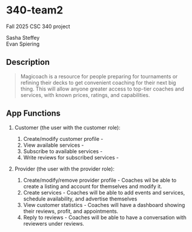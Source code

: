 # 340-team2
Fall 2025 CSC 340 project

Sasha Steffey  
Evan Spiering

## Description 
> Magicoach is a resource for people preparing for tournaments or refining their decks to get convenient coaching for their next big thing.
> This will allow anyone greater access to top-tier coaches and services, with known prices, ratings, and capabilities.

## App Functions
1. Customer (the user with the customer role):
    1. Create/modify customer profile - 
    2. View available services - 
    3. Subscribe to available services - 
    4. Write reviews for subscribed services - 

2. Provider (the user with the provider role):
    1. Create/modify/remove provider profile - Coaches wil be able to create a listing and account for themselves and modify it.
    2. Create services - Coaches will be able to add events and services, schedule availability, and advertise themselves
    3. View customer statistics - Coaches will have a dashboard showing their reviews, profit, and appointments.
    4. Reply to reviews - Coaches will be able to have a conversation with reviewers under reviews.